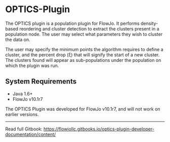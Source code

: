 # OPTICS-Plugin
The OPTICS plugin is a population plugin for FlowJo. It performs density-based reordering and cluster detection to extract the clusters present in a population node. The user may select what parameters they wish to cluster the data on.

The user may specify the minimum points the algorithm requires to define a cluster, and the percent drop (ξ) that will signify the start of a new cluster. The clusters found will appear as sub-populations under the population on which the plugin was run.

## System Requirements
* Java 1.6+
* FlowJo v10.1r7

The OPTICS Plugin was developed for FlowJo v10.1r7, and will not work on earlier versions.

---

Read full Gitbook: https://flowjollc.gitbooks.io/optics-plugin-developer-documentation/content/

